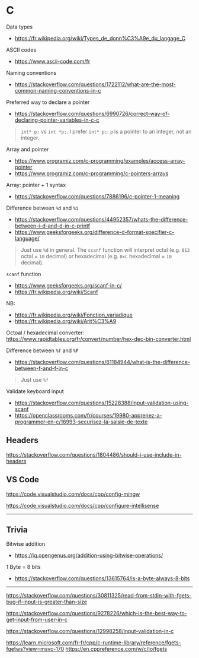 # C

Data types
- https://fr.wikipedia.org/wiki/Types_de_donn%C3%A9e_du_langage_C

ASCII codes
- https://www.ascii-code.com/fr

Naming conventions
- https://stackoverflow.com/questions/1722112/what-are-the-most-common-naming-conventions-in-c

Preferred way to declare a pointer
- https://stackoverflow.com/questions/6990726/correct-way-of-declaring-pointer-variables-in-c-c

> `int* p;` vs `int *p;`. I prefer `int* p;`: `p` is a pointer to an integer, not an integer.

Array and pointer
- https://www.programiz.com/c-programming/examples/access-array-pointer
- https://www.programiz.com/c-programming/c-pointers-arrays

Array: pointer + 1 syntax
- https://stackoverflow.com/questions/7886196/c-pointer-1-meaning

Difference between `%d` and `%i`
- https://stackoverflow.com/questions/44952357/whats-the-difference-between-i-d-and-d-in-c-printf
- https://www.geeksforgeeks.org/difference-d-format-specifier-c-language/

> Just use `%d` in general. 
> The `scanf` function will interpret octal (e.g. `012` octal = `10` decimal) or hexadecimal (e.g. `0xC` hexadecimal = `10` decimal).

`scanf` function
- https://www.geeksforgeeks.org/scanf-in-c/
- https://fr.wikipedia.org/wiki/Scanf

NB:
- https://fr.wikipedia.org/wiki/Fonction_variadique
- https://fr.wikipedia.org/wiki/Arit%C3%A9

Octoal / hexadecimal converter: https://www.rapidtables.org/fr/convert/number/hex-dec-bin-converter.html

Difference between `%f` and `%F`
- https://stackoverflow.com/questions/61184944/what-is-the-difference-between-f-and-f-in-c

> Just use `%f` 

Validate keyboard input
- https://stackoverflow.com/questions/15228388/input-validation-using-scanf
- https://openclassrooms.com/fr/courses/19980-apprenez-a-programmer-en-c/16993-securisez-la-saisie-de-texte

## Headers

https://stackoverflow.com/questions/1804486/should-i-use-include-in-headers

## VS Code

https://code.visualstudio.com/docs/cpp/config-mingw

https://code.visualstudio.com/docs/cpp/configure-intellisense

---

## Trivia

Bitwise addition
- https://iq.opengenus.org/addition-using-bitwise-operations/

1 Byte = 8 bits
- https://stackoverflow.com/questions/13615764/is-a-byte-always-8-bits

---

https://stackoverflow.com/questions/30811325/read-from-stdin-with-fgets-bug-if-input-is-greater-than-size

https://stackoverflow.com/questions/9278226/which-is-the-best-way-to-get-input-from-user-in-c

https://stackoverflow.com/questions/12998258/input-validation-in-c

https://learn.microsoft.com/fr-fr/cpp/c-runtime-library/reference/fgets-fgetws?view=msvc-170
https://en.cppreference.com/w/c/io/fgets
